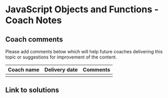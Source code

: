 # JavaScript Objects and Functions - Coach Notes

## Coach comments
Please add comments below which will help future coaches delivering this topic or suggestions for improvement of the content.

|**Coach name**|**Delivery date**|**Comments**|
|--------------|-----------------|------------|
|||

## Link to solutions
